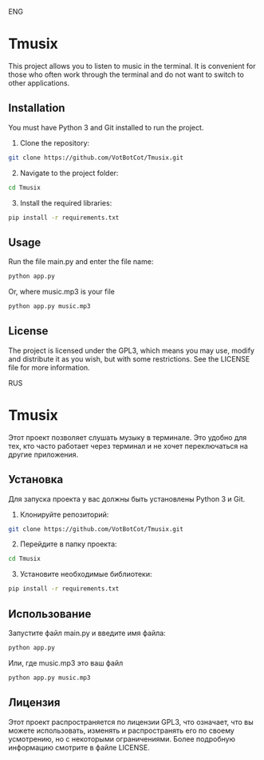 ENG

# Tmusix

This project allows you to listen to music in the terminal.
It is convenient for those who often work through the terminal and do not want to switch to other applications. 

## Installation

You must have Python 3 and Git installed to run the project.

1. Clone the repository:

```bash
git clone https://github.com/VotBotCot/Tmusix.git
```
2. Navigate to the project folder:

```bash
cd Tmusix
```

3. Install the required libraries:

```bash
pip install -r requirements.txt
```

## Usage

Run the file main.py and enter the file name:

```bash
python app.py
```
Or, where music.mp3 is your file

```bash
python app.py music.mp3
```

## License

The project is licensed under the GPL3, which means you may use, modify and distribute it as you wish, but with some restrictions. See the LICENSE file for more information.

RUS

# Tmusix

Этот проект позволяет слушать музыку в терминале.
Это удобно для тех, кто часто работает через терминал и не хочет переключаться на другие приложения. 

## Установка

Для запуска проекта у вас должны быть установлены Python 3 и Git.

1. Клонируйте репозиторий:

```bash
git clone https://github.com/VotBotCot/Tmusix.git
```
2. Перейдите в папку проекта:

```bash
cd Tmusix
```

3. Установите необходимые библиотеки:

```bash
pip install -r requirements.txt
```

## Использование

Запустите файл main.py и введите имя файла:

```bash
python app.py
```
Или, где music.mp3 это ваш файл

```bash
python app.py music.mp3
```

## Лицензия

Этот проект распространяется по лицензии GPL3, что означает, что вы можете использовать, изменять и распространять его по своему усмотрению, но с некоторыми ограничениями. Более подробную информацию смотрите в файле LICENSE.
